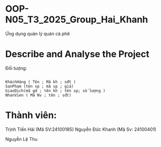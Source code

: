 # OOP-N05_T3_2025_Group_Hai_Khanh

Ứng dụng quản lý quán cà phê

# Describe and Analyse the Project 

Đối tượng:

```

KháchHàng ( Tên ; Mã kh ; sđt )
SanPham (tên sp ; mã sp ; giá)
GiaoDịch(mã gd ; tên kh ; tên sp; số lượng )
NhanVien ( Mã Nv ; tên ; sđt)

```


# Thành viên:

Trịnh Tiến Hải (Mã SV:24100185)
Nguyễn Đức Khanh (Mã Sv: 24100401)


Nguyễn Lệ Thu
